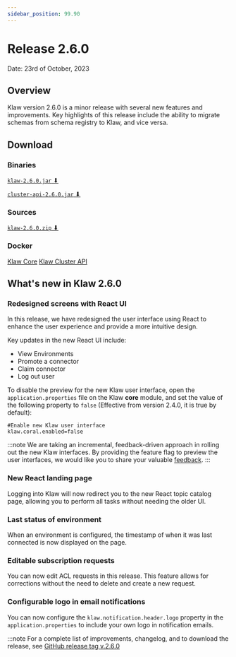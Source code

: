 ```yaml
---
sidebar_position: 99.90
---
```


# Release 2.6.0

Date: 23rd of October, 2023

## Overview

Klaw version 2.6.0 is a minor release with several new features and
improvements. Key highlights of this release include the ability to migrate
schemas from schema registry to Klaw, and vice versa.

## Download

### Binaries

[`klaw-2.6.0.jar` ⬇︎](https://github.com/Aiven-Open/klaw/releases/download/v.2.6.0/klaw-2.6.0.jar)

[`cluster-api-2.6.0.jar` ⬇](https://github.com/Aiven-Open/klaw/releases/download/v.2.6.0/cluster-api-2.6.0.jar)

### Sources

[`klaw-2.6.0.zip` ⬇](https://github.com/Aiven-Open/klaw/archive/refs/tags/v.2.6.0.zip)

### Docker

[Klaw Core](https://hub.docker.com/r/aivenoy/klaw-core)
[Klaw Cluster API](https://hub.docker.com/r/aivenoy/klaw-cluster-api)

## What's new in Klaw 2.6.0

### Redesigned screens with React UI

In this release, we have redesigned the user interface using React to enhance the user experience and provide a more intuitive design.

Key updates in the new React UI include:

- View Environments
- Promote a connector
- Claim connector
- Log out user

To disable the preview for the new Klaw user interface, open the
`application.properties` file on the Klaw **core** module, and set the
value of the following property to `false` (Effective from version 2.4.0, it
is true by default):

    #Enable new Klaw user interface
    klaw.coral.enabled=false

:::note
We are taking an incremental, feedback-driven approach in rolling out
the new Klaw interfaces. By providing the feature flag to preview the user
interfaces, we would like you to share your valuable
[feedback](https://github.com/aiven/klaw/issues/new?assignees=&labels=&template=03_feature.md).
:::

### New React landing page

Logging into Klaw will now redirect you to the new React topic catalog page, allowing you to perform all tasks
without needing the older UI.

### Last status of environment

When an environment is configured, the timestamp of when it was last connected is now displayed on the page.

### Editable subscription requests

You can now edit ACL requests in this release. This feature allows for corrections without the need to delete and create a new request.

### Configurable logo in email notifications

You can now configure the `klaw.notification.header.logo` property in the `application.properties` to include your own logo in notification emails.

:::note
For a complete list of improvements, changelog, and to download the
release, see [GitHub release tag v.2.6.0](https://github.com/aiven/klaw/releases/tag/v.2.6.0)
